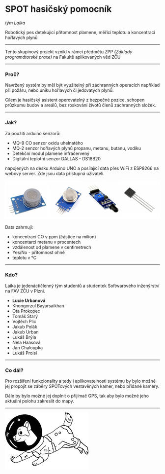 **SPOT hasičský pomocník**
==========================

*tým Laika*

Robotický pes detekující přítomnost plamene, měřící teplotu a koncentraci hořlavých plynů

----
Tento skupinový projekt vznikl v rámci předmětu ZPP *(Základy programátorské praxe)* na Fakultě aplikovaných věd ZČU

----

### Proč?

Navržený systém by měl být využitelný při záchranných operacích například při požáru, nebo úniku hořlavých či jedovatých plynů.

Cílem je hasičský asistent operovatelný z bezpečné pozice, schopen průzkumu budov a areálů, bez roskování životů členů záchranných složek.

----

### Jak?

Za použití arduino senzorů:
- MQ-9 CO senzor oxidu uhelnatého
- MQ-2 senzor hořlavých plynů propanu, metanu, butanu, vodíku
- Detekční modul plamene infračervený
- Digitální teplotní senzor DALLAS - DS18B20

napojených na desku Arduino UNO a posílající data přes WiFi z ESP8266 na webový server.
Zde jsou data přístupná uživateli.

![obrázky senzorů: CO, hořlavé plyny, plamen, teplota](senzory.png)

Data zahrnují:
- koncentraci CO v ppm (částice na milion)
- koncentarci metanu v procentech
- vzdálenost od plamene v centimetrech
- Yes/No - přítomnost ohně
- teplotu v °C

----

### Kdo?

Laika je jedenáctičlenný tým studentů a studentek Softwarového inženýrství na FAV ZČU v Plzni.

- **Lucie Urbanová**
- Khongorzul Bayarsaikhan
- Ota Prokopec
- Tomáš Starý
- Vojtěch Plic
- Jakub Polák
- Jakub Urban
- Lukáš Brýla
- Nela Haasová
- Jan Chaloupka
- Lukáš Proisl

----

### Co dál?

Pro rozšíření funkcionality a tedy i aplikovatelnosti systému by bylo možné jej propojit se záběry SPOTových vestavěných kamer, nebo přidané kamery.

Dále by bylo možné jej doplnit o přijímač GPS, tak aby bylo možné jeho aktuální polohu zakreslit do mapy.

----

![pes Laika](Laika.jpg)
